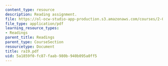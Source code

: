 ```yaml
---
content_type: resource
description: Reading assignment.
file: https://ol-ocw-studio-app-production.s3.amazonaws.com/courses/2-002-mechanics-and-materials-ii-spring-2004/5a1859f0fc87faab980b940b095a0ff5_ra19.pdf
file_type: application/pdf
learning_resource_types:
- Readings
parent_title: Readings
parent_type: CourseSection
resourcetype: Document
title: ra19.pdf
uid: 5a1859f0-fc87-faab-980b-940b095a0ff5
---
```

